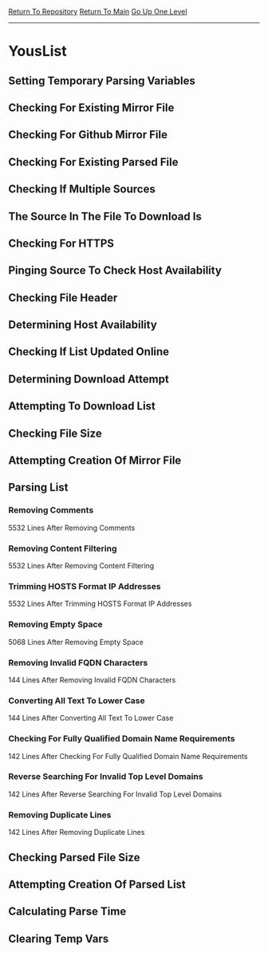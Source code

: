 [Return To Repository](https://github.com/deathbybandaid/piholeparser/)
[Return To Main](https://github.com/deathbybandaid/piholeparser/blob/master/RecentRunLogs/Mainlog.md)
[Go Up One Level](https://github.com/deathbybandaid/piholeparser/blob/master/RecentRunLogs/TopLevelScripts/30-Processing-External-Blacklists.md)
____________________________________
# YousList
## Setting Temporary Parsing Variables
## Checking For Existing Mirror File
## Checking For Github Mirror File
## Checking For Existing Parsed File
## Checking If Multiple Sources
## The Source In The File To Download Is
## Checking For HTTPS
## Pinging Source To Check Host Availability
## Checking File Header
## Determining Host Availability
## Checking If List Updated Online
## Determining Download Attempt
## Attempting To Download List
## Checking File Size
## Attempting Creation Of Mirror File
## Parsing List
### Removing Comments
5532 Lines After Removing Comments
### Removing Content Filtering
5532 Lines After Removing Content Filtering
### Trimming HOSTS Format IP Addresses
5532 Lines After Trimming HOSTS Format IP Addresses
### Removing Empty Space
5068 Lines After Removing Empty Space
### Removing Invalid FQDN Characters
144 Lines After Removing Invalid FQDN Characters
### Converting All Text To Lower Case
144 Lines After Converting All Text To Lower Case
### Checking For Fully Qualified Domain Name Requirements
142 Lines After Checking For Fully Qualified Domain Name Requirements
### Reverse Searching For Invalid Top Level Domains
142 Lines After Reverse Searching For Invalid Top Level Domains
### Removing Duplicate Lines
142 Lines After Removing Duplicate Lines
## Checking Parsed File Size
## Attempting Creation Of Parsed List
## Calculating Parse Time
## Clearing Temp Vars
